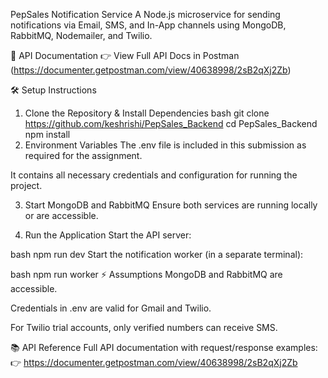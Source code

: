 PepSales Notification Service
A Node.js microservice for sending notifications via Email, SMS, and In-App channels using MongoDB, RabbitMQ, Nodemailer, and Twilio.

🚀 API Documentation
👉 View Full API Docs in Postman (https://documenter.getpostman.com/view/40638998/2sB2qXj2Zb)

🛠️ Setup Instructions
1. Clone the Repository & Install Dependencies
bash
git clone https://github.com/keshrishi/PepSales_Backend
cd PepSales_Backend
npm install
2. Environment Variables
The .env file is included in this submission as required for the assignment.

It contains all necessary credentials and configuration for running the project.

3. Start MongoDB and RabbitMQ
Ensure both services are running locally or are accessible.

4. Run the Application
Start the API server:

bash
npm run dev
Start the notification worker (in a separate terminal):

bash
npm run worker
⚡ Assumptions
MongoDB and RabbitMQ are accessible.

Credentials in .env are valid for Gmail and Twilio.

For Twilio trial accounts, only verified numbers can receive SMS.

📚 API Reference
Full API documentation with request/response examples:
👉 https://documenter.getpostman.com/view/40638998/2sB2qXj2Zb